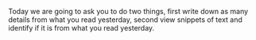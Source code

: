 Today we are going to ask you to do two things, first write down as many details from what you read yesterday, second view snippets of text and identify if it is from what you read yesterday. 








